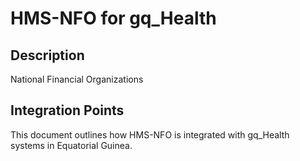 # HMS-NFO for gq_Health

## Description

National Financial Organizations

## Integration Points

This document outlines how HMS-NFO is integrated with gq_Health systems in Equatorial Guinea.
